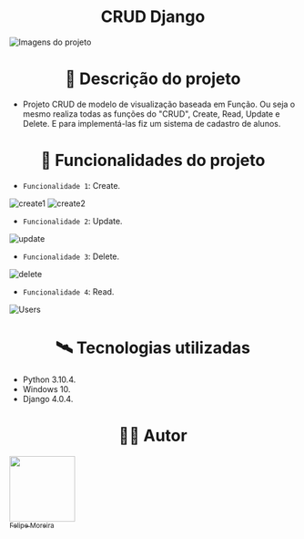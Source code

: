  # <h1 align="center">CRUD Django</h1>


![Imagens do projeto](https://user-images.githubusercontent.com/104744113/171772572-0fb81c04-38aa-4144-971d-dc509eb59055.png)

# <h1 align="center">🧾 Descrição do projeto</h1>

- Projeto CRUD de modelo de visualização baseada em Função. Ou seja o mesmo realiza todas as funções do "CRUD", Create, Read, Update e Delete. E para implementá-las fiz um sistema de cadastro de alunos.

# <h1 align="center">🔨 Funcionalidades do projeto</h1>
- `Funcionalidade 1`: Create.


![create1](https://user-images.githubusercontent.com/104744113/171779751-c30d4c41-6d2b-454d-91bb-225143e084d4.PNG)
![create2](https://user-images.githubusercontent.com/104744113/171779775-ba967078-634e-4a48-af3a-65f2a89144f2.PNG)

- `Funcionalidade 2`: Update.
 
![update](https://user-images.githubusercontent.com/104744113/171779983-0c8b5046-e3bc-4f39-8e9e-20082dd3a9b4.PNG)

- `Funcionalidade 3`: Delete.
 
![delete](https://user-images.githubusercontent.com/104744113/171780178-a8caf871-dc19-45d2-b27a-6a548d04b982.PNG)

- `Funcionalidade 4`: Read.

![Users](https://user-images.githubusercontent.com/104744113/171780342-24550b4f-3cdd-4515-81c4-891d6ac5b76d.PNG)

# <h1 align="center">🛰️ Tecnologias utilizadas</h1>
- Python 3.10.4.
- Windows 10.
- Django 4.0.4.

# <h1 align="center">👨‍💻 Autor</h1>

 [<img src="https://avatars.githubusercontent.com/u/104744113?v=4" width=115><br><sub>Felipe Moreira</sub>](https://github.com/FelipeM0reira) 
